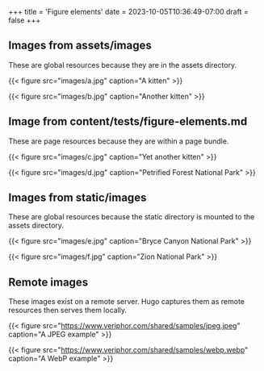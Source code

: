 +++
title = 'Figure elements'
date = 2023-10-05T10:36:49-07:00
draft = false
+++

## Images from assets/images

These are global resources because they are in the assets directory.

{{< figure src="images/a.jpg" caption="A kitten" >}}

{{< figure src="images/b.jpg" caption="Another kitten" >}}

## Image from content/tests/figure-elements.md

These are page resources because they are within a page bundle.

{{< figure src="images/c.jpg" caption="Yet another kitten" >}}

{{< figure src="images/d.jpg" caption="Petrified Forest National Park" >}}

## Images from static/images

These are global resources because the static directory is mounted to the assets directory.

{{< figure src="images/e.jpg" caption="Bryce Canyon National Park" >}}

{{< figure src="images/f.jpg" caption="Zion National Park" >}}

## Remote images

These images exist on a remote server. Hugo captures them as remote resources then serves them locally.

{{< figure src="https://www.veriphor.com/shared/samples/jpeg.jpeg" caption="A  JPEG example" >}}

{{< figure src="https://www.veriphor.com/shared/samples/webp.webp" caption="A WebP example" >}}

